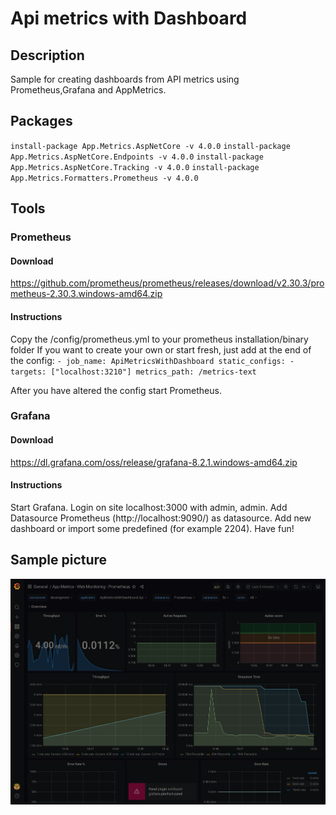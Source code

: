 # Api metrics with Dashboard

## Description
Sample for creating dashboards from API metrics using Prometheus,Grafana and AppMetrics.

## Packages

`install-package App.Metrics.AspNetCore -v 4.0.0`
`install-package App.Metrics.AspNetCore.Endpoints -v 4.0.0`
`install-package App.Metrics.AspNetCore.Tracking -v 4.0.0`
`install-package App.Metrics.Formatters.Prometheus -v 4.0.0`

## Tools

### Prometheus

#### Download

https://github.com/prometheus/prometheus/releases/download/v2.30.3/prometheus-2.30.3.windows-amd64.zip

#### Instructions

Copy the /config/prometheus.yml
to your prometheus installation/binary folder
If you want to create your own or start fresh, just add at the end of the config:
`- job_name: ApiMetricsWithDashboard
    static_configs:
      - targets: ["localhost:3210"]
	metrics_path: /metrics-text` 

After you have altered the config start Prometheus.

### Grafana

#### Download

https://dl.grafana.com/oss/release/grafana-8.2.1.windows-amd64.zip

#### Instructions

Start Grafana.
Login on site localhost:3000 with admin, admin.
Add Datasource Prometheus (http://localhost:9090/) as
datasource.
Add new dashboard or import some predefined (for example 2204).
Have fun!

## Sample picture
![sample](sample.JPG)


